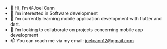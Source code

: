 - 👋 Hi, I’m @Joel Cann
- 👀 I’m interested in Software development
- 🌱 I’m currently learning mobile application development with flutter and dart.
- 💞️ I’m looking to collaborate on projects concerning mobile app development
- 📫 You can reach me via my email: joelcann12@gmail.com

<!---
JoelCann/JoelCann is a ✨ special ✨ repository because its `README.md` (this file) appears on your GitHub profile.
You can click the Preview link to take a look at your changes.
--->
